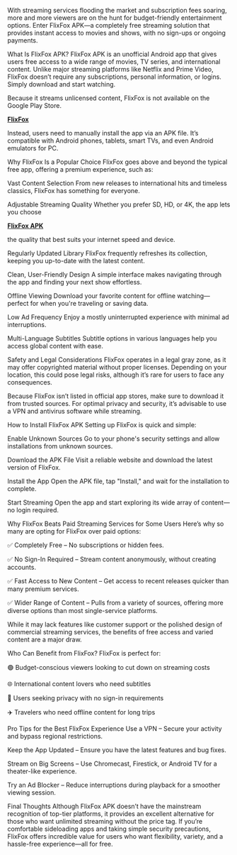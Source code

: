 With streaming services flooding the market and subscription fees soaring, more and more viewers are on the hunt for budget-friendly entertainment options. Enter FlixFox APK—a completely free streaming solution that provides instant access to movies and shows, with no sign-ups or ongoing payments.

What Is FlixFox APK?
FlixFox APK is an unofficial Android app that gives users free access to a wide range of movies, TV series, and international content. Unlike major streaming platforms like Netflix and Prime Video, FlixFox doesn’t require any subscriptions, personal information, or logins. Simply download and start watching.

Because it streams unlicensed content, FlixFox is not available on the Google Play Store. <p><strong><a href="https://flixfoxx.one/">FlixFox</a></strong></p>  Instead, users need to manually install the app via an APK file. It’s compatible with Android phones, tablets, smart TVs, and even Android emulators for PC.

Why FlixFox Is a Popular Choice
FlixFox goes above and beyond the typical free app, offering a premium experience, such as:

Vast Content Selection
From new releases to international hits and timeless classics, FlixFox has something for everyone.

Adjustable Streaming Quality
Whether you prefer SD, HD, or 4K, the app lets you choose <p><strong><a href="https://flixfoxx.one/">FlixFox APK</a></strong></p> the quality that best suits your internet speed and device.

Regularly Updated Library
FlixFox frequently refreshes its collection, keeping you up-to-date with the latest content.

Clean, User-Friendly Design
A simple interface makes navigating through the app and finding your next show effortless.

Offline Viewing
Download your favorite content for offline watching—perfect for when you're traveling or saving data.

Low Ad Frequency
Enjoy a mostly uninterrupted experience with minimal ad interruptions.

Multi-Language Subtitles
Subtitle options in various languages help you access global content with ease.

Safety and Legal Considerations
FlixFox operates in a legal gray zone, as it may offer copyrighted material without proper licenses. Depending on your location, this could pose legal risks, although it’s rare for users to face any consequences.

Because FlixFox isn’t listed in official app stores, make sure to download it from trusted sources. For optimal privacy and security, it’s advisable to use a VPN and antivirus software while streaming.

How to Install FlixFox APK
Setting up FlixFox is quick and simple:

Enable Unknown Sources
Go to your phone's security settings and allow installations from unknown sources.

Download the APK File
Visit a reliable website and download the latest version of FlixFox.

Install the App
Open the APK file, tap "Install," and wait for the installation to complete.

Start Streaming
Open the app and start exploring its wide array of content—no login required.

Why FlixFox Beats Paid Streaming Services for Some Users
Here’s why so many are opting for FlixFox over paid options:

✅ Completely Free – No subscriptions or hidden fees.

✅ No Sign-In Required – Stream content anonymously, without creating accounts.

✅ Fast Access to New Content – Get access to recent releases quicker than many premium services.

✅ Wider Range of Content – Pulls from a variety of sources, offering more diverse options than most single-service platforms.

While it may lack features like customer support or the polished design of commercial streaming services, the benefits of free access and varied content are a major draw.

Who Can Benefit from FlixFox?
FlixFox is perfect for:

🟢 Budget-conscious viewers looking to cut down on streaming costs

🌐 International content lovers who need subtitles

🔐 Users seeking privacy with no sign-in requirements

✈️ Travelers who need offline content for long trips

Pro Tips for the Best FlixFox Experience
Use a VPN – Secure your activity and bypass regional restrictions.

Keep the App Updated – Ensure you have the latest features and bug fixes.

Stream on Big Screens – Use Chromecast, Firestick, or Android TV for a theater-like experience.

Try an Ad Blocker – Reduce interruptions during playback for a smoother viewing session.

Final Thoughts
Although FlixFox APK doesn’t have the mainstream recognition of top-tier platforms, it provides an excellent alternative for those who want unlimited streaming without the price tag. If you’re comfortable sideloading apps and taking simple security precautions, FlixFox offers incredible value for users who want flexibility, variety, and a hassle-free experience—all for free.
